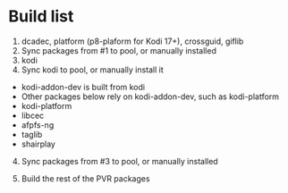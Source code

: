 # Build list
1. dcadec, platform (p8-plaform for Kodi 17+), crossguid, giflib
2. Sync packages from #1 to pool, or manually installed
3. kodi
4. Sync kodi to pool, or manually install it
 * kodi-addon-dev is built from kodi
 * Other packages below rely on kodi-addon-dev, such as kodi-platform
  * kodi-platform
  * libcec
  * afpfs-ng
  * taglib
  * shairplay
4. Sync packages from #3 to pool, or manually installed

7. Build the rest of the PVR packages
